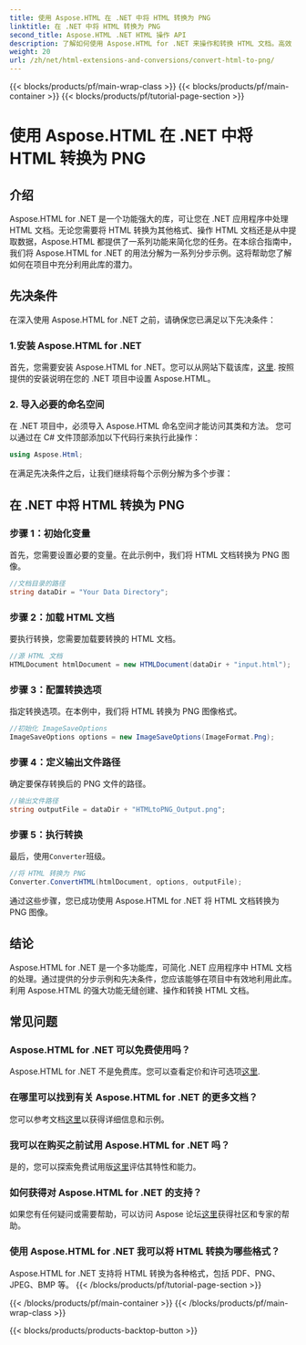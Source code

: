 ```yaml
---
title: 使用 Aspose.HTML 在 .NET 中将 HTML 转换为 PNG
linktitle: 在 .NET 中将 HTML 转换为 PNG
second_title: Aspose.HTML .NET HTML 操作 API
description: 了解如何使用 Aspose.HTML for .NET 来操作和转换 HTML 文档。高效 .NET 开发的分步指南。
weight: 20
url: /zh/net/html-extensions-and-conversions/convert-html-to-png/
---
```


{{< blocks/products/pf/main-wrap-class >}}
{{< blocks/products/pf/main-container >}}
{{< blocks/products/pf/tutorial-page-section >}}

# 使用 Aspose.HTML 在 .NET 中将 HTML 转换为 PNG


## 介绍

Aspose.HTML for .NET 是一个功能强大的库，可让您在 .NET 应用程序中处理 HTML 文档。无论您需要将 HTML 转换为其他格式、操作 HTML 文档还是从中提取数据，Aspose.HTML 都提供了一系列功能来简化您的任务。在本综合指南中，我们将 Aspose.HTML for .NET 的用法分解为一系列分步示例。这将帮助您了解如何在项目中充分利用此库的潜力。

## 先决条件

在深入使用 Aspose.HTML for .NET 之前，请确保您已满足以下先决条件：

### 1.安装 Aspose.HTML for .NET

首先，您需要安装 Aspose.HTML for .NET。您可以从网站下载该库，[这里](https://releases.aspose.com/html/net/). 按照提供的安装说明在您的 .NET 项目中设置 Aspose.HTML。

### 2. 导入必要的命名空间

在 .NET 项目中，必须导入 Aspose.HTML 命名空间才能访问其类和方法。 您可以通过在 C# 文件顶部添加以下代码行来执行此操作：

```csharp
using Aspose.Html;
```

在满足先决条件之后，让我们继续将每个示例分解为多个步骤：

## 在 .NET 中将 HTML 转换为 PNG

### 步骤 1：初始化变量

首先，您需要设置必要的变量。在此示例中，我们将 HTML 文档转换为 PNG 图像。

```csharp
//文档目录的路径
string dataDir = "Your Data Directory";
```

### 步骤 2：加载 HTML 文档

要执行转换，您需要加载要转换的 HTML 文档。 

```csharp
//源 HTML 文档
HTMLDocument htmlDocument = new HTMLDocument(dataDir + "input.html");
```

### 步骤 3：配置转换选项

指定转换选项。在本例中，我们将 HTML 转换为 PNG 图像格式。

```csharp
//初始化 ImageSaveOptions
ImageSaveOptions options = new ImageSaveOptions(ImageFormat.Png);
```

### 步骤 4：定义输出文件路径

确定要保存转换后的 PNG 文件的路径。

```csharp
//输出文件路径
string outputFile = dataDir + "HTMLtoPNG_Output.png";
```

### 步骤 5：执行转换

最后，使用`Converter`班级。

```csharp
//将 HTML 转换为 PNG
Converter.ConvertHTML(htmlDocument, options, outputFile);
```

通过这些步骤，您已成功使用 Aspose.HTML for .NET 将 HTML 文档转换为 PNG 图像。

## 结论

Aspose.HTML for .NET 是一个多功能库，可简化 .NET 应用程序中 HTML 文档的处理。通过提供的分步示例和先决条件，您应该能够在项目中有效地利用此库。利用 Aspose.HTML 的强大功能无缝创建、操作和转换 HTML 文档。

## 常见问题

### Aspose.HTML for .NET 可以免费使用吗？
 Aspose.HTML for .NET 不是免费库。您可以查看定价和许可选项[这里](https://purchase.aspose.com/buy).

### 在哪里可以找到有关 Aspose.HTML for .NET 的更多文档？
您可以参考文档[这里](https://reference.aspose.com/html/net/)以获得详细信息和示例。

### 我可以在购买之前试用 Aspose.HTML for .NET 吗？
是的，您可以探索免费试用版[这里](https://releases.aspose.com/)评估其特性和能力。

### 如何获得对 Aspose.HTML for .NET 的支持？
如果您有任何疑问或需要帮助，可以访问 Aspose 论坛[这里](https://forum.aspose.com/)获得社区和专家的帮助。

### 使用 Aspose.HTML for .NET 我可以将 HTML 转换为哪些格式？
Aspose.HTML for .NET 支持将 HTML 转换为各种格式，包括 PDF、PNG、JPEG、BMP 等。
{{< /blocks/products/pf/tutorial-page-section >}}

{{< /blocks/products/pf/main-container >}}
{{< /blocks/products/pf/main-wrap-class >}}

{{< blocks/products/products-backtop-button >}}
